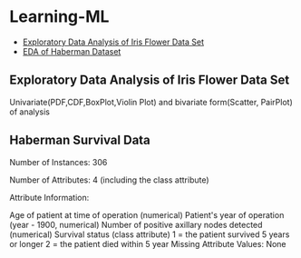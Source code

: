 # Learning-ML

- [Exploratory Data Analysis of Iris Flower Data Set](#heading)
- [EDA of Haberman Dataset](#heading-1)





<!-- toc -->

## Exploratory Data Analysis of Iris Flower Data Set
Univariate(PDF,CDF,BoxPlot,Violin Plot) and bivariate form(Scatter, PairPlot) of analysis

## Haberman Survival Data

Number of Instances: 306

Number of Attributes: 4 (including the class attribute)

Attribute Information:

Age of patient at time of operation (numerical)
Patient's year of operation (year - 1900, numerical)
Number of positive axillary nodes detected (numerical)
Survival status (class attribute)
1 = the patient survived 5 years or longer
2 = the patient died within 5 year
Missing Attribute Values: None
